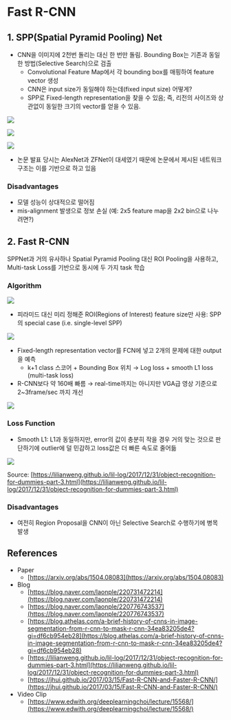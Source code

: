 # Fast R-CNN

## 1. SPP\(Spatial Pyramid Pooling\) Net

* CNN을 이미지에 2천번 돌리는 대신 한 번만 돌림. Bounding Box는 기존과 동일한 방법\(Selective Search\)으로 검출
  * Convolutional Feature Map에서 각 bounding box를 매핑하여 feature vector 생성
  * CNN은 input size가 동일해야 하는데\(fixed input size\) 어떻게?
  * SPP로 Fixed-length representation을 찾을 수 있음; 즉, 리전의 사이즈와 상관없이 동일한 크기의 vector를 얻을 수 있음.

![](../../.gitbook/assets/untitled%20%2815%29.png)

![](../../.gitbook/assets/untitled-1%20%288%29.png)

![](../../.gitbook/assets/_2020-02-14__4.46.01.png)

* 논문 발표 당시는 AlexNet과 ZFNet이 대세였기 때문에 논문에서 제시된 네트워크 구조는 이를 기반으로 하고 있음

### Disadvantages

* 모델 성능이 상대적으로 떨어짐
* mis-alignment 발생으로 정보 손실 \(예: 2x5 feature map을 2x2 bin으로 나누려면?\)

## 2. Fast R-CNN

SPPNet과 거의 유사하나 Spatial Pyramid Pooling 대신 ROI Pooling을 사용하고, Multi-task Loss를 기반으로 동시에 두 가지 task 학습

### Algorithm

![](../../.gitbook/assets/untitled-2%20%289%29.png)

* 피라미드 대신 미리 정해준 ROI\(Regions of Interest\) feature size만 사용: SPP의 special case \(i.e. single-level SPP\)

![](../../.gitbook/assets/untitled-3%20%282%29.png)

* Fixed-length representation vector를 FCN에 넣고 2개의 문제에 대한 output을 예측
  * k+1 class 스코어 + Bounding Box 위치 → Log loss + smooth L1 loss \(multi-task loss\)
* R-CNN보다 약 160배 빠름 → real-time까지는 아니지만 VGA급 영상 기준으로 2~3frame/sec 까지 개선

![](../../.gitbook/assets/_2020-02-14__5.31.43.png)

### Loss Function

* Smooth L1: L1과 동일하지만, error의 값이 충분히 작을 경우 거의 맞는 것으로 판단하기에 outlier에 덜 민감하고 loss값은 더 빠른 속도로 줄어듦

![](../../.gitbook/assets/_2020-02-14__6.53.43.png)

Source: [https://lilianweng.github.io/lil-log/2017/12/31/object-recognition-for-dummies-part-3.html](https://lilianweng.github.io/lil-log/2017/12/31/object-recognition-for-dummies-part-3.html)

### Disadvantages

* 여전히 Region Proposal을 CNN이 아닌 Selective Search로 수행하기에 병목 발생

## References

* Paper
  * [https://arxiv.org/abs/1504.08083](https://arxiv.org/abs/1504.08083)
* Blog
  * [https://blog.naver.com/laonple/220731472214](https://blog.naver.com/laonple/220731472214)
  * [https://blog.naver.com/laonple/220776743537](https://blog.naver.com/laonple/220776743537)
  * [https://blog.athelas.com/a-brief-history-of-cnns-in-image-segmentation-from-r-cnn-to-mask-r-cnn-34ea83205de4?gi=df6cb954eb28](https://blog.athelas.com/a-brief-history-of-cnns-in-image-segmentation-from-r-cnn-to-mask-r-cnn-34ea83205de4?gi=df6cb954eb28)
  * [https://lilianweng.github.io/lil-log/2017/12/31/object-recognition-for-dummies-part-3.html](https://lilianweng.github.io/lil-log/2017/12/31/object-recognition-for-dummies-part-3.html)
  * [https://jhui.github.io/2017/03/15/Fast-R-CNN-and-Faster-R-CNN/](https://jhui.github.io/2017/03/15/Fast-R-CNN-and-Faster-R-CNN/)
* Video Clip
  * [https://www.edwith.org/deeplearningchoi/lecture/15568/](https://www.edwith.org/deeplearningchoi/lecture/15568/)

